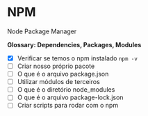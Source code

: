 # NPM

Node Package Manager

__Glossary: Dependencies, Packages, Modules__

- [x] Verificar se temos o npm instalado `npm -v`
- [ ] Criar nosso próprio pacote
- [ ] O que é o arquivo package.json
- [ ] Utilizar módulos de terceiros
- [ ] O que é o diretório node_modules
- [ ] O que é o arquivo package-lock.json
- [ ] Criar scripts para rodar com o npm